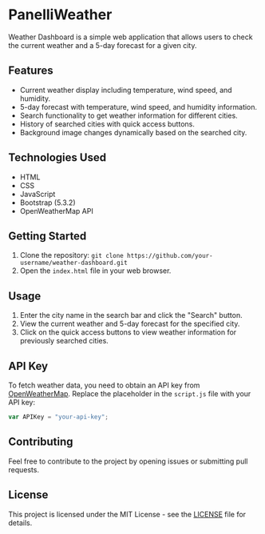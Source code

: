 # PanelliWeather


Weather Dashboard is a simple web application that allows users to check the current weather and a 5-day forecast for a given city.

## Features

- Current weather display including temperature, wind speed, and humidity.
- 5-day forecast with temperature, wind speed, and humidity information.
- Search functionality to get weather information for different cities.
- History of searched cities with quick access buttons.
- Background image changes dynamically based on the searched city.

## Technologies Used

- HTML
- CSS
- JavaScript
- Bootstrap (5.3.2)
- OpenWeatherMap API

## Getting Started

1. Clone the repository: `git clone https://github.com/your-username/weather-dashboard.git`
2. Open the `index.html` file in your web browser.

## Usage

1. Enter the city name in the search bar and click the "Search" button.
2. View the current weather and 5-day forecast for the specified city.
3. Click on the quick access buttons to view weather information for previously searched cities.

## API Key

To fetch weather data, you need to obtain an API key from [OpenWeatherMap](https://openweathermap.org/api). Replace the placeholder in the `script.js` file with your API key:

```javascript
var APIKey = "your-api-key";
```

## Contributing

Feel free to contribute to the project by opening issues or submitting pull requests.

## License

This project is licensed under the MIT License - see the [LICENSE](LICENSE) file for details.

